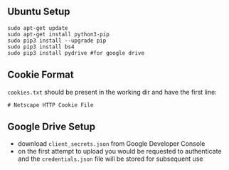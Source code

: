 ## Ubuntu Setup
```
sudo apt-get update
sudo apt-get install python3-pip
sudo pip3 install --upgrade pip
sudo pip3 install bs4
sudo pip3 install pydrive #for google drive
```

## Cookie Format
`cookies.txt` should be present in the working dir and have the first line:
```
# Netscape HTTP Cookie File
```

## Google Drive Setup
- download `client_secrets.json` from Google Developer Console
- on the first attempt to upload you would be requested to authenticate
and the `credentials.json` file will be stored for subsequent use
